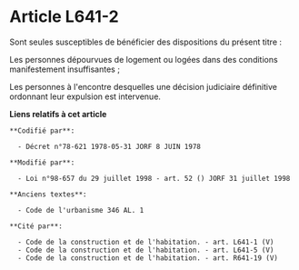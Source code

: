 # Article L641-2

Sont seules susceptibles de bénéficier des dispositions du présent titre :

Les personnes dépourvues de logement ou logées dans des conditions manifestement insuffisantes ;

Les personnes à l'encontre desquelles une décision judiciaire définitive ordonnant leur expulsion est intervenue.

**Liens relatifs à cet article**

	**Codifié par**:

	  - Décret n°78-621 1978-05-31 JORF 8 JUIN 1978

	**Modifié par**:

	  - Loi n°98-657 du 29 juillet 1998 - art. 52 () JORF 31 juillet 1998

	**Anciens textes**:

	  - Code de l'urbanisme 346 AL. 1

	**Cité par**:

	  - Code de la construction et de l'habitation. - art. L641-1 (V)
	  - Code de la construction et de l'habitation. - art. L641-5 (V)
	  - Code de la construction et de l'habitation. - art. R641-19 (V)
